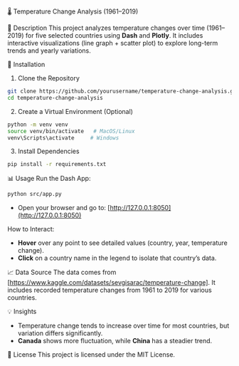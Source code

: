 🌡️ Temperature Change Analysis (1961–2019)

📌 Description
This project analyzes temperature changes over time (1961–2019) for five selected countries using **Dash** and **Plotly**. It includes interactive visualizations (line graph + scatter plot) to explore long-term trends and yearly variations.

🚀 Installation
1. Clone the Repository
```bash
git clone https://github.com/yourusername/temperature-change-analysis.git
cd temperature-change-analysis
```

2. Create a Virtual Environment (Optional)
```bash
python -m venv venv
source venv/bin/activate   # MacOS/Linux
venv\Scripts\activate     # Windows
```

3. Install Dependencies
```bash
pip install -r requirements.txt
```

 📊 Usage
Run the Dash App:
```bash
python src/app.py
```
- Open your browser and go to: [http://127.0.0.1:8050](http://127.0.0.1:8050)

How to Interact:
- **Hover** over any point to see detailed values (country, year, temperature change).  
- **Click** on a country name in the legend to isolate that country’s data.

 📈 Data Source
The data comes from [https://www.kaggle.com/datasets/sevgisarac/temperature-change]. It includes recorded temperature changes from 1961 to 2019 for various countries.

💡 Insights
- Temperature change tends to increase over time for most countries, but variation differs significantly.  
- **Canada** shows more fluctuation, while **China** has a steadier trend.  


📄 License
This project is licensed under the MIT License.

